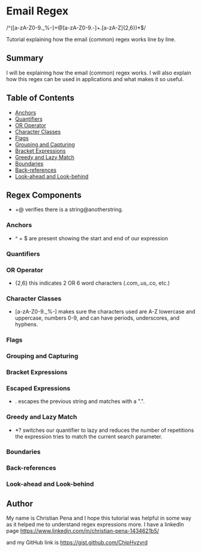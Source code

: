 # Email Regex

 /^([a-zA-Z0-9._%-]+@[a-zA-Z0-9.-]+\.[a-zA-Z]{2,6})*$/

Tutorial explaining how the email (common) regex works line by line. 

## Summary

I will be explaining how the email (common) regex works. I will also explain how this regex can be used in applications and what makes it so useful. 

## Table of Contents

- [Anchors](#anchors)
- [Quantifiers](#quantifiers)
- [OR Operator](#or-operator)
- [Character Classes](#character-classes)
- [Flags](#flags)
- [Grouping and Capturing](#grouping-and-capturing)
- [Bracket Expressions](#bracket-expressions)
- [Greedy and Lazy Match](#greedy-and-lazy-match)
- [Boundaries](#boundaries)
- [Back-references](#back-references)
- [Look-ahead and Look-behind](#look-ahead-and-look-behind)

## Regex Components
- +@ verifies there is a string@anotherstring.
### Anchors
- ^ + $ are present showing the start and end of our expression
### Quantifiers

### OR Operator
- {2,6} this indicates 2 OR 6 word characters (.com,.us,.co, etc.)
### Character Classes
- [a-zA-Z0-9._%-] makes sure the characters used are A-Z lowercase and uppercase, numbers 0-9, and can have periods, underscores, and hyphens.
### Flags

### Grouping and Capturing

### Bracket Expressions

### Escaped Expressions
- \. escapes the previous string and matches with a ".".
### Greedy and Lazy Match
- *? switches our quantifier to lazy and reduces the number of repetitions the expression tries to match the current search parameter.
### Boundaries

### Back-references

### Look-ahead and Look-behind

## Author
My name is Christian Pena and I hope this tutorial was helpful in some way as it helped me to understand regex expressions more. I have a linkedIn page https://www.linkedin.com/in/christian-pena-1434621b5/

and my GitHub link is https://gist.github.com/ChipHvzvrd
